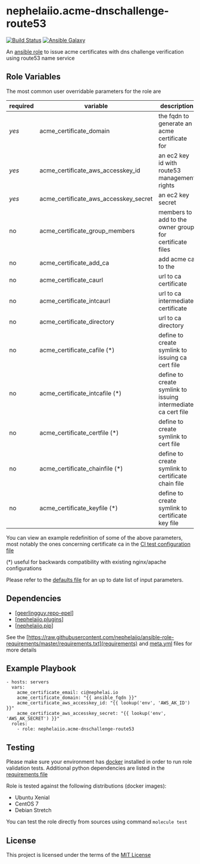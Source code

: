 # nephelaiio.acme-dnschallenge-route53

[![Build Status](https://travis-ci.org/nephelaiio/ansible-role-acme-dnschallenge-route53.svg?branch=master)](https://travis-ci.org/nephelaiio/ansible-role-acme-dnschallenge-route53)
[![Ansible Galaxy](http://img.shields.io/badge/ansible--galaxy-nephelaiio.acme-dnschallenge-route53-blue.svg)](https://galaxy.ansible.com/nephelaiio/acme-dnschallenge-route53/)

An [ansible role](https://galaxy.ansible.com/nephelaiio/acme-dnschallenge-route53) to issue acme certificates with dns challenge verification using route53 name service

## Role Variables

The most common user overridable parameters for the role are

| required | variable | description | type | default |
| --- | --- | --- | --- | --- |
| *yes* | acme_certificate_domain | the fqdn to generate an acme certificate for | string | "{{ ansible_fqdn }}" |
| *yes* | acme_certificate_aws_accesskey_id | an ec2 key id with route53 management rights | string | "{{ lookup('env', 'AWS_ACCESS_KEY_ID') }}" |
| *yes* | acme_certificate_aws_accesskey_secret  | an ec2 key secret | string | "{{ lookup('env', 'AWS_SECRET_ACCESS_KEY') }}" |
| no | acme_certificate_group_members | members to add to the owner group for certificate files | [string] | [] |
| no | acme_certificate_add_ca | add acme ca to the  | boolean | false |
| no | acme_certificate_caurl | url to ca certificate | string | https://letsencrypt.org/certs/isrgrootx1.pem.txt |
| no | acme_certificate_intcaurl | url to ca intermediate certificate | string | https://letsencrypt.org/certs/letsencryptauthorityx3.pem.txt |
| no | acme_certificate_directory | url to ca directory | string | https://acme-v01.api.letsencrypt.org/directory |
| no | acme_certificate_cafile (*) | define to create symlink to issuing ca cert file | string | _undefined_ |
| no | acme_certificate_intcafile (*) | define to create symlink to issuing intermediate ca cert file | string | _undefined_ |
| no | acme_certificate_certfile (*) | define to create symlink to cert file | string | _undefined_ |
| no | acme_certificate_chainfile (*) | define to create symlink to certificate chain file | string | _undefined_ |
| no | acme_certificate_keyfile (*) | define to create symlink to certificate key file | string | _undefined_ |

You can view an example redefinition of some of the above parameters, most notably the ones concerning certificate ca in the [CI test configuration file](/molecule/default/molecule.yml)

(*) useful for backwards compatibility with existing nginx/apache configurations

Please refer to the [defaults file](/defaults/main.yml) for an up to date list of input parameters.

## Dependencies

* [[geerlingguy.repo-epel](https://github.com/geerlingguy/ansible-role-repo-epel)]
* [[nephelaiio.plugins](https://github.com/nephelaiio/ansible-role-plugins)]
* [[nephelaiio.pip](https://github.com/nephelaiio/ansible-role-pip)]

See the [https://raw.githubusercontent.com/nephelaiio/ansible-role-requirements/master/requirements.txt](requirements) and [meta.yml](meta) files for more details

## Example Playbook

```
- hosts: servers
  vars:
    acme_certificate_email: ci@nephelai.io
    acme_certificate_domain: "{{ ansible_fqdn }}"
    acme_certificate_aws_accesskey_id: "{{ lookup('env', 'AWS_AK_ID') }}"
    acme_certificate_aws_accesskey_secret: "{{ lookup('env', 'AWS_AK_SECRET') }}"
  roles:
    - role: nephelaiio.acme-dnschallenge-route53
```

## Testing

Please make sure your environment has [docker](https://www.docker.com) installed in order to run role validation tests. Additional python dependencies are listed in the [requirements file](/requirements.txt)

Role is tested against the following distributions (docker images):
  * Ubuntu Xenial
  * CentOS 7
  * Debian Stretch

You can test the role directly from sources using command ` molecule test `

## License

This project is licensed under the terms of the [MIT License](/LICENSE)
